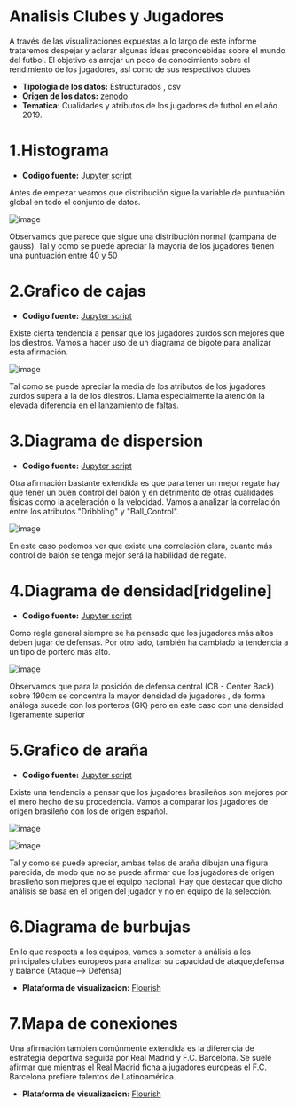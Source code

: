 

# Analisis Clubes y Jugadores

A través de las visualizaciones expuestas a lo largo de este informe trataremos despejar y aclarar algunas ideas preconcebidas sobre el mundo del futbol. El objetivo es arrojar un poco de conocimiento sobre el rendimiento de los jugadores, así como de sus respectivos clubes

* **Tipologia de los datos:** Estructurados , csv
* **Origen de los datos:** [zenodo](https://zenodo.org/record/5758756#.YdsWhmDMKUl)
* **Tematica:** Cualidades y atributos de los jugadores de futbol en el año 2019.

# 1.Histograma

* **Codigo fuente:** [Jupyter script](https://zenodo.org/record/5758756#.YdsWhmDMKUl)

Antes de empezar veamos que distribución sigue la variable de puntuación global en todo el conjunto de datos.

![image](https://user-images.githubusercontent.com/93130320/148691519-51a5b2d7-a6b0-41f0-9eeb-e09e1881ef66.png)

Observamos que parece que sigue una distribución normal (campana de gauss). Tal y como se puede apreciar la mayoría de los jugadores tienen una puntuación entre 40 y 50

# 2.Grafico de cajas

* **Codigo fuente:** [Jupyter script](https://zenodo.org/record/5758756#.YdsWhmDMKUl)

Existe cierta tendencia a pensar que los jugadores zurdos son mejores que los diestros. Vamos a hacer uso de un diagrama de bigote para analizar esta afirmación.

![image](https://user-images.githubusercontent.com/93130320/148691661-9d77caf0-50ee-4f58-8652-0301257972ab.png)

Tal como se puede apreciar la media de los atributos de los jugadores zurdos supera a la de los diestros. Llama especialmente la atención la elevada diferencia en el lanzamiento de faltas.

# 3.Diagrama de dispersion

* **Codigo fuente:** [Jupyter script](https://zenodo.org/record/5758756#.YdsWhmDMKUl)

Otra afirmación bastante extendida es que para tener un mejor regate hay que tener un buen control del balón y en detrimento de otras cualidades físicas como la aceleración o la velocidad.
Vamos a analizar la correlación entre los atributos "Dribbling" y "Ball_Control".

![image](https://user-images.githubusercontent.com/93130320/148691819-b8d16b44-9601-46cf-a47c-be7cb2052209.png)

En este caso podemos ver que existe una correlación clara, cuanto más control de balón se tenga mejor será la habilidad de regate.

# 4.Diagrama de densidad[ridgeline]

* **Codigo fuente:** [Jupyter script](https://zenodo.org/record/5758756#.YdsWhmDMKUl)

Como regla general siempre se ha pensado que los jugadores más altos deben jugar de defensas. Por otro lado, también ha cambiado la tendencia a un tipo de portero más alto.

![image](https://user-images.githubusercontent.com/93130320/148691922-b4785b72-a56c-4378-b744-87385ae6583a.png)

Observamos que para la posición de defensa central (CB - Center Back) sobre 190cm se concentra la mayor densidad de jugadores , de forma análoga sucede con los porteros (GK) pero en este caso con una densidad ligeramente superior

# 5.Grafico de araña

* **Codigo fuente:** [Jupyter script](https://zenodo.org/record/5758756#.YdsWhmDMKUl)

Existe una tendencia a pensar que los jugadores brasileños son mejores por el mero hecho de su procedencia. 
Vamos a comparar los jugadores de origen brasileño con los de origen español.

![image](https://user-images.githubusercontent.com/93130320/148692154-d036aa21-3dde-4d53-964f-52d02de62e88.png)

![image](https://user-images.githubusercontent.com/93130320/148692160-252c6b3e-0293-46eb-b79c-398973d728b1.png)

Tal y como se puede apreciar, ambas telas de araña dibujan una figura parecida, de modo que no se puede afirmar que los jugadores de origen brasileño son mejores que el equipo nacional. Hay que destacar que dicho análisis se basa en el origen del jugador y no en equipo de la selección.

# 6.Diagrama de burbujas

En lo que respecta a los equipos, vamos a someter a análisis a los principales clubes europeos para analizar su capacidad de ataque,defensa y balance (Ataque--> Defensa)

* **Plataforma de visualizacion:** [Flourish](https://public.flourish.studio/visualisation/8342962/)

# 7.Mapa de conexiones

Una afirmación también comúnmente extendida es la diferencia de estrategia deportiva seguida por Real Madrid y F.C. Barcelona. Se suele afirmar que mientras el Real Madrid ficha a jugadores europeas el  F.C. Barcelona prefiere talentos de Latinoamérica.

* **Plataforma de visualizacion:** [Flourish](https://public.flourish.studio/visualisation/8343379/)
